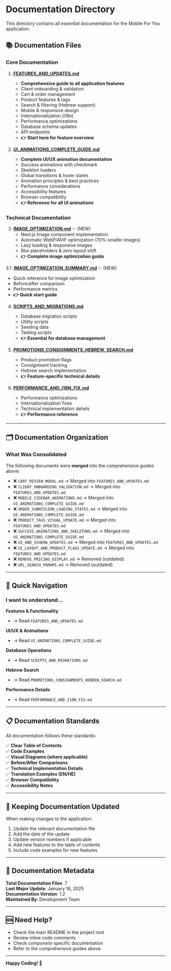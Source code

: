 # Documentation Directory

This directory contains all essential documentation for the Mobile For You application.

## 📚 Documentation Files

### Core Documentation

1. **[FEATURES_AND_UPDATES.md](./FEATURES_AND_UPDATES.md)** 
   - **Comprehensive guide to all application features**
   - Client onboarding & validation
   - Cart & order management
   - Product features & tags
   - Search & filtering (Hebrew support)
   - Mobile & responsive design
   - Internationalization (i18n)
   - Performance optimizations
   - Database schema updates
   - API endpoints
   - **👉 Start here for feature overview**

2. **[UI_ANIMATIONS_COMPLETE_GUIDE.md](./UI_ANIMATIONS_COMPLETE_GUIDE.md)**
   - **Complete UI/UX animation documentation**
   - Success animations with checkmark
   - Skeleton loaders
   - Global transitions & hover states
   - Animation principles & best practices
   - Performance considerations
   - Accessibility features
   - Browser compatibility
   - **👉 Reference for all UI animations**

### Technical Documentation

3. **[IMAGE_OPTIMIZATION.md](./IMAGE_OPTIMIZATION.md)** ✨ (NEW)
   - Next.js Image component implementation
   - Automatic WebP/AVIF optimization (70% smaller images)
   - Lazy loading & responsive images
   - Blur placeholders & zero layout shift
   - **👉 Complete image optimization guide**

3.1. **[IMAGE_OPTIMIZATION_SUMMARY.md](./IMAGE_OPTIMIZATION_SUMMARY.md)** ✨ (NEW)
   - Quick reference for image optimization
   - Before/after comparison
   - Performance metrics
   - **👉 Quick start guide**

4. **[SCRIPTS_AND_MIGRATIONS.md](./SCRIPTS_AND_MIGRATIONS.md)**
   - Database migration scripts
   - Utility scripts
   - Seeding data
   - Testing scripts
   - **👉 Essential for database management**

5. **[PROMOTIONS_CONSIGNMENTS_HEBREW_SEARCH.md](./PROMOTIONS_CONSIGNMENTS_HEBREW_SEARCH.md)**
   - Product promotion flags
   - Consignment tracking
   - Hebrew search implementation
   - **👉 Feature-specific technical details**

6. **[PERFORMANCE_AND_I18N_FIX.md](./PERFORMANCE_AND_I18N_FIX.md)**
   - Performance optimizations
   - Internationalization fixes
   - Technical implementation details
   - **👉 Performance reference**

---

## 🗂️ Documentation Organization

### What Was Consolidated

The following documents were **merged** into the comprehensive guides above:

- ❌ `CART_REVIEW_MODAL.md` → Merged into `FEATURES_AND_UPDATES.md`
- ❌ `CLIENT_ONBOARDING_VALIDATION.md` → Merged into `FEATURES_AND_UPDATES.md`
- ❌ `MOBILE_SIDEBAR_ANIMATIONS.md` → Merged into `UI_ANIMATIONS_COMPLETE_GUIDE.md`
- ❌ `ORDER_SUBMISSION_LOADING_STATES.md` → Merged into `UI_ANIMATIONS_COMPLETE_GUIDE.md`
- ❌ `PRODUCT_TAGS_VISUAL_UPDATE.md` → Merged into `FEATURES_AND_UPDATES.md`
- ❌ `SUCCESS_ANIMATIONS_AND_SKELETONS.md` → Merged into `UI_ANIMATIONS_COMPLETE_GUIDE.md`
- ❌ `UI_AND_SCHEMA_UPDATES.md` → Merged into `FEATURES_AND_UPDATES.md`
- ❌ `UI_LAYOUT_AND_PRODUCT_FLAGS_UPDATE.md` → Merged into `FEATURES_AND_UPDATES.md`
- ❌ `REMOVE_PRICING_DISPLAY.md` → Removed (outdated)
- ❌ `URL_SEARCH_PARAMS.md` → Removed (outdated)

---

## 🚀 Quick Navigation

### I want to understand...

**Features & Functionality**
- → Read `FEATURES_AND_UPDATES.md`

**UI/UX & Animations**
- → Read `UI_ANIMATIONS_COMPLETE_GUIDE.md`

**Database Operations**
- → Read `SCRIPTS_AND_MIGRATIONS.md`

**Hebrew Search**
- → Read `PROMOTIONS_CONSIGNMENTS_HEBREW_SEARCH.md`

**Performance Details**
- → Read `PERFORMANCE_AND_I18N_FIX.md`

---

## 📋 Documentation Standards

All documentation follows these standards:

✅ **Clear Table of Contents**  
✅ **Code Examples**  
✅ **Visual Diagrams (where applicable)**  
✅ **Before/After Comparisons**  
✅ **Technical Implementation Details**  
✅ **Translation Examples (EN/HE)**  
✅ **Browser Compatibility**  
✅ **Accessibility Notes**

---

## 🔄 Keeping Documentation Updated

When making changes to the application:

1. Update the relevant documentation file
2. Add the date of the update
3. Update version numbers if applicable
4. Add new features to the table of contents
5. Include code examples for new features

---

## 📝 Documentation Metadata

**Total Documentation Files**: 7  
**Last Major Update**: January 16, 2025  
**Documentation Version**: 1.2  
**Maintained By**: Development Team

---

## 🆘 Need Help?

- Check the main README in the project root
- Review inline code comments
- Check component-specific documentation
- Refer to the comprehensive guides above

---

**Happy Coding! 🎉**


